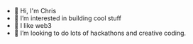 - 👋 Hi, I'm Chris
- 👀 I’m interested in building cool stuff
- 🌱 I like web3
- 💞️ I’m looking to do lots of hackathons and creative coding.

<!---
le-kag/le-kag is a ✨ special ✨ repository because its `README.md` (this file) appears on your GitHub profile.
You can click the Preview link to take a look at your changes.
--->
